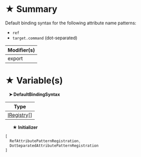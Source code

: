 # &#9733; Summary

Default binding syntax for the following attribute name patterns:
- `ref`
- `target.command` (dot-separated)

| Modifier(s)                            |
|----------------------------------------|
| export |

# &#9733; Variable(s)

&nbsp;&nbsp; **&#10148; DefaultBindingSyntax**

| Type                        |
|-----------------------------|
| [IRegistry](/kernel/interface/di/iregistry)[] |

&nbsp;&nbsp;&nbsp;&nbsp;&nbsp; **&#9733; Initializer**

```ts
[
  RefAttributePatternRegistration,
  DotSeparatedAttributePatternRegistration
]
```